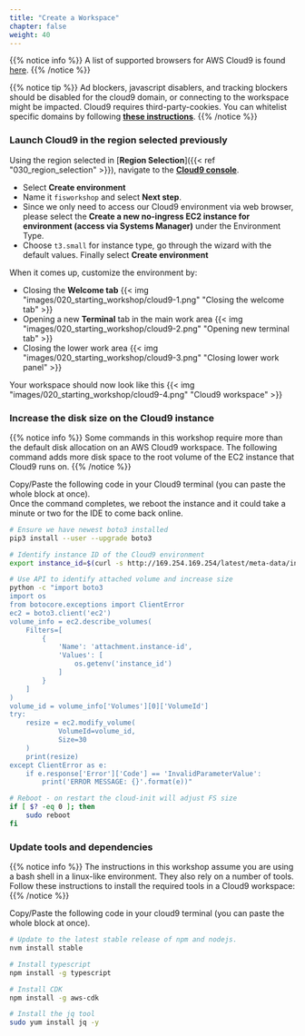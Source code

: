```yaml
---
title: "Create a Workspace"
chapter: false
weight: 40
---
```


{{% notice info %}}
A list of supported browsers for AWS Cloud9 is found [here]( https://docs.aws.amazon.com/cloud9/latest/user-guide/browsers.html).
{{% /notice %}}

{{% notice tip %}}
Ad blockers, javascript disablers, and tracking blockers should be disabled for the cloud9 domain, or connecting to the workspace might be impacted. Cloud9 requires third-party-cookies. You can whitelist specific domains by following [**these instructions**]( https://docs.aws.amazon.com/cloud9/latest/user-guide/troubleshooting.html#troubleshooting-env-loading).
{{% /notice %}}

### Launch Cloud9 in the region selected previously

Using the region selected in [**Region Selection**]({{< ref "030_region_selection" >}}), navigate to the [**Cloud9 console**](https://console.aws.amazon.com/cloud9).

- Select **Create environment**
- Name it `fisworkshop` and select **Next step**.
- Since we only need to access our Cloud9 environment via web browser, please select the **Create a new no-ingress EC2 instance for environment (access via Systems Manager)** under the Environment Type.
- Choose `t3.small` for instance type, go through the wizard with the default values. Finally select **Create environment**

When it comes up, customize the environment by:

- Closing the **Welcome tab**
{{< img "images/020_starting_workshop/cloud9-1.png" "Closing the welcome tab" >}}
- Opening a new **Terminal** tab in the main work area
{{< img "images/020_starting_workshop/cloud9-2.png" "Opening new terminal tab" >}}
- Closing the lower work area
{{< img "images/020_starting_workshop/cloud9-3.png" "Closing lower work panel" >}}

Your workspace should now look like this
{{< img "images/020_starting_workshop/cloud9-4.png" "Cloud9 workspace" >}}

### Increase the disk size on the Cloud9 instance

{{% notice info %}}
Some commands in this workshop require more than the default disk allocation on an AWS Cloud9 workspace. The following command adds more disk space to the root volume of the EC2 instance that Cloud9 runs on. 
{{% /notice %}}

Copy/Paste the following code in your Cloud9 terminal (you can paste the whole block at once).  
Once the command completes, we reboot the instance and it could take a minute or two for the IDE to come back online.

```bash
# Ensure we have newest boto3 installed
pip3 install --user --upgrade boto3

# Identify instance ID of the Cloud9 environment
export instance_id=$(curl -s http://169.254.169.254/latest/meta-data/instance-id)

# Use API to identify attached volume and increase size
python -c "import boto3
import os
from botocore.exceptions import ClientError 
ec2 = boto3.client('ec2')
volume_info = ec2.describe_volumes(
    Filters=[
        {
            'Name': 'attachment.instance-id',
            'Values': [
                os.getenv('instance_id')
            ]
        }
    ]
)
volume_id = volume_info['Volumes'][0]['VolumeId']
try:
    resize = ec2.modify_volume(    
            VolumeId=volume_id,    
            Size=30
    )
    print(resize)
except ClientError as e:
    if e.response['Error']['Code'] == 'InvalidParameterValue':
        print('ERROR MESSAGE: {}'.format(e))"

# Reboot - on restart the cloud-init will adjust FS size
if [ $? -eq 0 ]; then
    sudo reboot
fi
```

### Update tools and dependencies

{{% notice info %}}
The instructions in this workshop assume you are using a bash shell in a linux-like environment. They also rely on a number of tools. Follow these instructions to install the required tools in a Cloud9 workspace:
{{% /notice %}}

Copy/Paste the following code in your cloud9 terminal (you can paste the whole block at once).

```bash
# Update to the latest stable release of npm and nodejs.
nvm install stable 

# Install typescript
npm install -g typescript

# Install CDK
npm install -g aws-cdk

# Install the jq tool
sudo yum install jq -y
```
